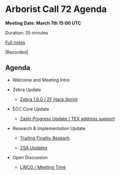 # Arborist Call 72 Agenda

**Meeting Date: March 7th 15:00 UTC**

Duration: 35 minutes

[Full notes](https://github.com/ZcashCommunityGrants/arboretum-notes/blob/main/AllArboristCallNotes/Arborist%20Call%2072-Notes.md)

[Recorded]


## Agenda


+ Welcome and Meeting Intro

+ Zebra Update 

     - [Zebra 1.6.0 / ZF Hack Sprint](https://github.com/ZcashCommunityGrants/arboretum-notes/blob/main/AllArboristCallNotes/Arborist%20Call%2072-Notes.md#1-zebra-update---zebra-160--zf-hack-sprint)

+ ECC Core Update

     - [Zashi Progress Update / TEX address support](https://github.com/ZcashCommunityGrants/arboretum-notes/blob/main/AllArboristCallNotes/Arborist%20Call%2072-Notes.md#2-ecc-update---zashi-progress-update--tex-address-support)

+ Research & Implementation Update 

     - [Trailing Finality Researh](https://github.com/ZcashCommunityGrants/arboretum-notes/blob/main/AllArboristCallNotes/Arborist%20Call%2072-Notes.md#3-research--implementation-updates-i-trailing-finality-research) 

    - [ZSA Updates](https://github.com/ZcashCommunityGrants/arboretum-notes/blob/main/AllArboristCallNotes/Arborist%20Call%2072-Notes.md#4-research--implementation-updates-ii-zsa-updates)

+ Open Discussion 

     - [LWCG / Meeting Time](https://github.com/ZcashCommunityGrants/arboretum-notes/blob/main/AllArboristCallNotes/Arborist%20Call%2072-Notes.md#5-open-discussion-i-lwcg--meeting-time)
